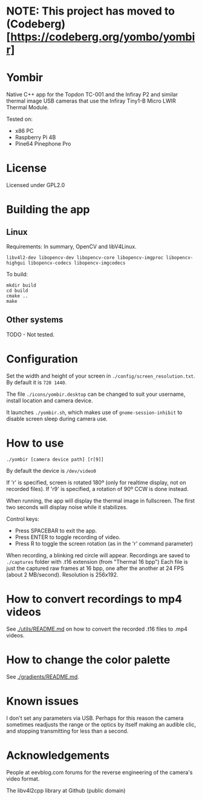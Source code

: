 

# NOTE: This project has moved to (Codeberg)[https://codeberg.org/yombo/yombir]


# Yombir

Native C++ app for the Topdon TC-001 and the Infiray P2 and similar thermal image USB cameras that use the Infiray Tiny1-B Micro LWIR Thermal Module.

Tested on:

- x86 PC
- Raspberry Pi 4B
- Pine64 Pinephone Pro

# License

Licensed under GPL2.0

# Building the app

## Linux

Requirements: In summary, OpenCV and libV4Linux.

```
libv4l2-dev libopencv-dev libopencv-core libopencv-imgproc libopencv-highgui libopencv-codecs libopencv-imgcodecs
```

To build:

```
mkdir build
cd build
cmake ..
make
```

## Other systems

TODO - Not tested.

# Configuration

Set the width and height of your screen in ```./config/screen_resolution.txt```. By default it is ```720 1440```.

The file ```./icons/yombir.desktop``` can be changed to suit your username, install location and camera device.

It launches ```./yombir.sh```, which makes use of ```gnome-session-inhibit``` to disable screen sleep during camera use.

# How to use

```./yombir [camera device path] [r[9]]```

By default the device is ```/dev/video0```

If 'r' is specified, screen is rotated 180º (only for realtime display, not on recorded files). If 'r9' is specified, a rotation of 90º CCW is done instead.

When running, the app will  display the thermal image in fullscreen. The first two seconds will display noise while it stabilizes.

Control keys:
- Press SPACEBAR to exit the app.
- Press ENTER to toggle recording of video.
- Press R to toggle the screen rotation (as in the 'r' command parameter)

When recording, a blinking red circle will appear. Recordings are saved to ```./captures``` folder with .t16 extension (from "Thermal 16 bpp")
Each file is just the captured raw frames at 16 bpp, one after the another at 24 FPS (about 2 MB/second). Resolution is 256x192.

# How to convert recordings to mp4 videos

See [./utils/README.md](./utils/README.md) on how to convert the recorded .t16 files to .mp4 videos.

# How to change the color palette

See [./gradients/README.md](./gradients/README.md).

# Known issues

I don't set any parameters via USB. Perhaps for this reason the camera sometimes readjusts the range or the optics by itself making an audible clic, and stopping transmitting for less than a second.

# Acknowledgements

People at eevblog.com forums for the reverse engineering of the camera's video format.

The libv4l2cpp library at Github (public domain)
